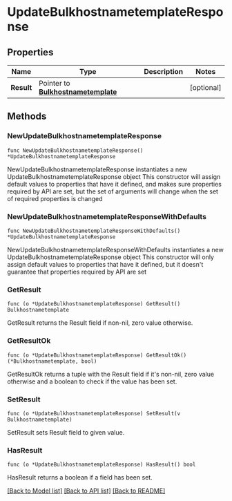 # UpdateBulkhostnametemplateResponse

## Properties

Name | Type | Description | Notes
------------ | ------------- | ------------- | -------------
**Result** | Pointer to [**Bulkhostnametemplate**](Bulkhostnametemplate.md) |  | [optional] 

## Methods

### NewUpdateBulkhostnametemplateResponse

`func NewUpdateBulkhostnametemplateResponse() *UpdateBulkhostnametemplateResponse`

NewUpdateBulkhostnametemplateResponse instantiates a new UpdateBulkhostnametemplateResponse object
This constructor will assign default values to properties that have it defined,
and makes sure properties required by API are set, but the set of arguments
will change when the set of required properties is changed

### NewUpdateBulkhostnametemplateResponseWithDefaults

`func NewUpdateBulkhostnametemplateResponseWithDefaults() *UpdateBulkhostnametemplateResponse`

NewUpdateBulkhostnametemplateResponseWithDefaults instantiates a new UpdateBulkhostnametemplateResponse object
This constructor will only assign default values to properties that have it defined,
but it doesn't guarantee that properties required by API are set

### GetResult

`func (o *UpdateBulkhostnametemplateResponse) GetResult() Bulkhostnametemplate`

GetResult returns the Result field if non-nil, zero value otherwise.

### GetResultOk

`func (o *UpdateBulkhostnametemplateResponse) GetResultOk() (*Bulkhostnametemplate, bool)`

GetResultOk returns a tuple with the Result field if it's non-nil, zero value otherwise
and a boolean to check if the value has been set.

### SetResult

`func (o *UpdateBulkhostnametemplateResponse) SetResult(v Bulkhostnametemplate)`

SetResult sets Result field to given value.

### HasResult

`func (o *UpdateBulkhostnametemplateResponse) HasResult() bool`

HasResult returns a boolean if a field has been set.


[[Back to Model list]](../README.md#documentation-for-models) [[Back to API list]](../README.md#documentation-for-api-endpoints) [[Back to README]](../README.md)


